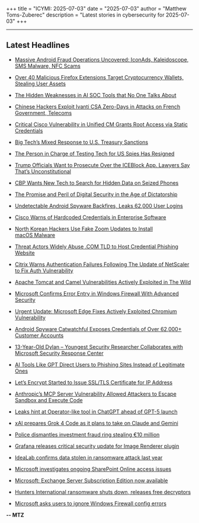 +++
title = "ICYMI: 2025-07-03"
date = "2025-07-03"
author = "Matthew Toms-Zuberec"
description = "Latest stories in cybersecurity for 2025-07-03"
+++

---------------------------------------------------------------------------
## Latest Headlines
- [Massive Android Fraud Operations Uncovered: IconAds, Kaleidoscope, SMS Malware, NFC Scams](https://thehackernews.com/2025/07/mobile-security-alert-352-iconads-fraud.html)

- [Over 40 Malicious Firefox Extensions Target Cryptocurrency Wallets, Stealing User Assets](https://thehackernews.com/2025/07/over-40-malicious-firefox-extensions.html)

- [The Hidden Weaknesses in AI SOC Tools that No One Talks About](https://thehackernews.com/2025/07/the-hidden-weaknesses-in-ai-soc-tools.html)

- [Chinese Hackers Exploit Ivanti CSA Zero-Days in Attacks on French Government, Telecoms](https://thehackernews.com/2025/07/chinese-hackers-exploit-ivanti-csa-zero.html)

- [Critical Cisco Vulnerability in Unified CM Grants Root Access via Static Credentials](https://thehackernews.com/2025/07/critical-cisco-vulnerability-in-unified.html)

- [Big Tech’s Mixed Response to U.S. Treasury Sanctions](https://krebsonsecurity.com/2025/07/big-techs-mixed-response-to-u-s-treasury-sanctions/)

- [The Person in Charge of Testing Tech for US Spies Has Resigned](https://www.wired.com/story/iarpa-director-resigns-odni/)

- [Trump Officials Want to Prosecute Over the ICEBlock App. Lawyers Say That’s Unconstitutional](https://www.wired.com/story/trump-officials-want-to-prosecute-over-the-iceblock-app-lawyers-say-thats-unconstitutional/)

- [CBP Wants New Tech to Search for Hidden Data on Seized Phones](https://www.wired.com/story/cbp-wants-new-tech-to-search-for-hidden-data-on-seized-phones/)

- [The Promise and Peril of Digital Security in the Age of Dictatorship](https://www.wired.com/story/the-promise-and-peril-of-digital-security-in-the-age-of-dictatorship/)

- [Undetectable Android Spyware Backfires, Leaks 62,000 User Logins](https://www.securityweek.com/undetectable-android-spyware-backfires-leaks-62000-user-logins/)

- [Cisco Warns of Hardcoded Credentials in Enterprise Software](https://www.securityweek.com/cisco-warns-of-hardcoded-credentials-in-enterprise-software/)

- [North Korean Hackers Use Fake Zoom Updates to Install macOS Malware](https://www.securityweek.com/north-korean-hackers-use-fake-zoom-updates-to-install-macos-malware/)

- [Threat Actors Widely Abuse .COM TLD to Host Credential Phishing Website](https://cybersecuritynews.com/threat-actors-widely-abuse-com-tld/)

- [Citrix Warns Authentication Failures Following The Update of NetScaler to Fix Auth Vulnerability](https://cybersecuritynews.com/citrix-warns-authentication-failures/)

- [Apache Tomcat and Camel Vulnerabilities Actively Exploited in The Wild](https://cybersecuritynews.com/apache-tomcat-and-camel-vulnerabilities/)

- [Microsoft Confirms Error Entry in Windows Firewall With Advanced Security](https://cybersecuritynews.com/error-entry-in-windows-firewall/)

- [Urgent Update: Microsoft Edge Fixes Actively Exploited Chromium Vulnerability](https://cybersecuritynews.com/microsoft-edge-chromium-vulnerability/)

- [Android Spyware Catwatchful Exposes Credentials of Over 62,000+ Customer Accounts](https://cybersecuritynews.com/catwatchful-exposes-credentials/)

- [13-Year-Old Dylan – Youngest Security Researcher Collaborates with Microsoft Security Response Center](https://cybersecuritynews.com/13-year-old-dylan-collaborates-with-microsoft-security/)

- [AI Tools Like GPT Direct Users to Phishing Sites Instead of Legitimate Ones](https://cybersecuritynews.com/ai-tools-direct-users-phishing-sites/)

- [Let’s Encrypt Started to Issue SSL/TLS Certificate for IP Address](https://cybersecuritynews.com/lets-encrypt-started-to-issue/)

- [Anthropic’s MCP Server Vulnerability Allowed Attackers to Escape Sandbox and Execute Code](https://cybersecuritynews.com/anthropics-mcp-server-vulnerability/)

- [Leaks hint at Operator-like tool in ChatGPT ahead of GPT-5 launch](https://www.bleepingcomputer.com/news/artificial-intelligence/leaks-hint-at-operator-like-tool-in-chatgpt-ahead-of-gpt-5-launch/)

- [xAI prepares Grok 4 Code as it plans to take on Claude and Gemini](https://www.bleepingcomputer.com/news/artificial-intelligence/xai-prepares-grok-4-code-as-it-plans-to-take-on-claude-and-gemini/)

- [Police dismantles investment fraud ring stealing €10 million](https://www.bleepingcomputer.com/news/legal/police-dismantles-investment-fraud-ring-stealing-10-million/)

- [Grafana releases critical security update for Image Renderer plugin](https://www.bleepingcomputer.com/news/security/grafana-releases-critical-security-update-for-image-renderer-plugin/)

- [IdeaLab confirms data stolen in ransomware attack last year](https://www.bleepingcomputer.com/news/security/idealab-confirms-data-stolen-in-ransomware-attack-last-year/)

- [Microsoft investigates ongoing SharePoint Online access issues](https://www.bleepingcomputer.com/news/microsoft/microsoft-investigates-ongoing-sharepoint-online-access-issues/)

- [Microsoft: Exchange Server Subscription Edition now available](https://www.bleepingcomputer.com/news/microsoft/microsoft-exchange-server-subscription-edition-now-available/)

- [Hunters International ransomware shuts down, releases free decryptors](https://www.bleepingcomputer.com/news/security/hunters-international-ransomware-shuts-down-after-world-leaks-rebrand/)

- [Microsoft asks users to ignore Windows Firewall config errors](https://www.bleepingcomputer.com/news/microsoft/microsoft-asks-users-to-ignore-windows-firewall-config-errors/)

**-- MTZ**